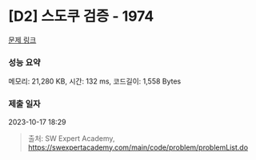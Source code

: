 # [D2] 스도쿠 검증 - 1974 

[문제 링크](https://swexpertacademy.com/main/code/problem/problemDetail.do?contestProbId=AV5Psz16AYEDFAUq) 

### 성능 요약

메모리: 21,280 KB, 시간: 132 ms, 코드길이: 1,558 Bytes

### 제출 일자

2023-10-17 18:29



> 출처: SW Expert Academy, https://swexpertacademy.com/main/code/problem/problemList.do
